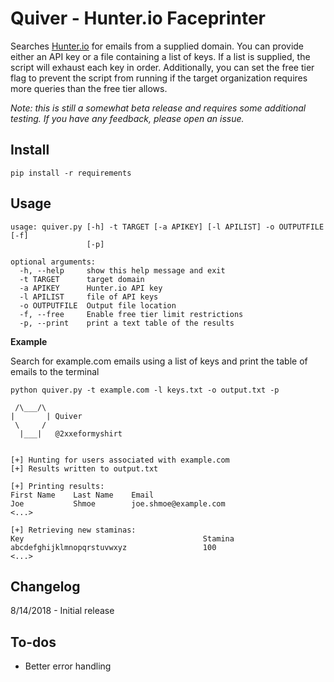 # Quiver - Hunter.io Faceprinter

Searches [Hunter.io](https://hunter.io/) for emails from a supplied domain. You can provide either an API key or a file containing a list of keys. If a list is supplied, the script will exhaust each key in order. Additionally, you can set the free tier flag to prevent the script from running if the target organization requires more queries than the free tier allows.

*Note: this is still a somewhat beta release and requires some additional testing. If you have any feedback, please open an issue.*

## Install

```
pip install -r requirements
```

## Usage

```
usage: quiver.py [-h] -t TARGET [-a APIKEY] [-l APILIST] -o OUTPUTFILE [-f]
                 [-p]

optional arguments:
  -h, --help     show this help message and exit
  -t TARGET      target domain
  -a APIKEY      Hunter.io API key
  -l APILIST     file of API keys
  -o OUTPUTFILE  Output file location
  -f, --free     Enable free tier limit restrictions
  -p, --print    print a text table of the results

```

**Example**

Search for example.com emails using a list of keys and print the table of emails to the terminal

```
python quiver.py -t example.com -l keys.txt -o output.txt -p

 /\___/\  
|       | Quiver
 \     /  
  |___|   @2xxeformyshirt
 

[+] Hunting for users associated with example.com
[+] Results written to output.txt

[+] Printing results:
First Name    Last Name    Email                            
Joe           Shmoe        joe.shmoe@example.com
<...>

[+] Retrieving new staminas:
Key                                        Stamina
abcdefghijklmnopqrstuvwxyz                 100 
<...>
```

## Changelog

8/14/2018 - Initial release

## To-dos

- Better error handling
